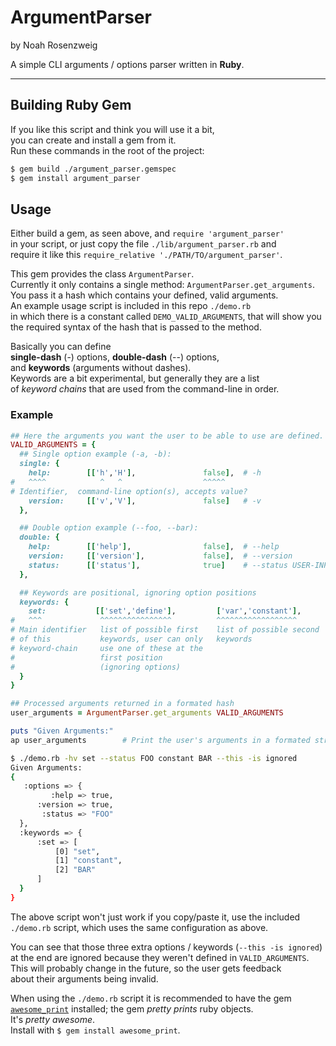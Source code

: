 # ArgumentParser
by Noah Rosenzweig  
  
A simple CLI arguments / options parser written in __Ruby__.

---

## Building Ruby Gem
If you like this script and think you will use it a bit,  
you can create and install a gem from it.  
Run these commands in the root of the project:  
```sh
$ gem build ./argument_parser.gemspec
$ gem install argument_parser
```

## Usage
Either build a gem, as seen above, and `require 'argument_parser'`  
in your script, or just copy the file `./lib/argument_parser.rb` and  
require it like this `require_relative './PATH/TO/argument_parser'`.  
  
This gem provides the class `ArgumentParser`.  
Currently it only contains a single method: `ArgumentParser.get_arguments`.  
You pass it a hash which contains your defined, valid arguments.  
An example usage script is included in this repo `./demo.rb`  
in which there is a constant called `DEMO_VALID_ARGUMENTS`, that will show you  
the required syntax of the hash that is passed to the method.  
  
Basically you can define  
__single-dash__ (-) options, __double-dash__ (--) options,  
and __keywords__ (arguments without dashes).  
Keywords are a bit experimental, but generally they are a list  
of _keyword chains_ that are used from the command-line in order.  
  
### Example
```ruby
## Here the arguments you want the user to be able to use are defined.
VALID_ARGUMENTS = {
  ## Single option example (-a, -b):
  single: {
    help:        [['h','H'],               false],  # -h
#   ^^^^            ^   ^                  ^^^^^
# Identifier,  command-line option(s), accepts value?
    version:     [['v','V'],               false]   # -v
  },

  ## Double option example (--foo, --bar):
  double: {
    help:        [['help'],                false],  # --help
    version:     [['version'],             false],  # --version
    status:      [['status'],              true]    # --status USER-INPUT
  },

  ## Keywords are positional, ignoring option positions
  keywords: {
    set:           [['set','define'],         ['var','constant'],       :INPUT]
#   ^^^             ^^^^^^^^^^^^^^^^          ^^^^^^^^^^^^^^^^^^        ^^^^^^
# Main identifier   list of possible first    list of possible second   special symbol
# of this           keywords, user can only   keywords                  that takes any
# keyword-chain     use one of these at the                             user input and
#                   first position                                      places it at this
#                   (ignoring options)                                  position
  }
}

## Processed arguments returned in a formated hash
user_arguments = ArgumentParser.get_arguments VALID_ARGUMENTS

puts "Given Arguments:"
ap user_arguments        # Print the user's arguments in a formated structure, using the awesome_print gem
```
```sh
$ ./demo.rb -hv set --status FOO constant BAR --this -is ignored
Given Arguments:
{
   :options => {
         :help => true,
      :version => true,
       :status => "FOO"
  },
  :keywords => {
      :set => [
          [0] "set",
          [1] "constant",
          [2] "BAR"
      ]
  }
}
```
The above script won't just work if you copy/paste it, use the included  
`./demo.rb` script, which uses the same configuration as above.  
  
You can see that those three extra options / keywords (`--this -is ignored`)  
at the end are ignored because they weren't defined in `VALID_ARGUMENTS`.  
This will probably change in the future, so the user gets feedback  
about their arguments being invalid.
  
When using the `./demo.rb` script it is recommended to have the gem  
[`awesome_print`](https://github.com/awesome-print/awesome_print) installed; the gem _pretty prints_ ruby objects.  
It's _pretty awesome_.  
Install with `$ gem install awesome_print`.  

